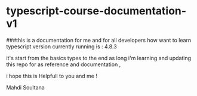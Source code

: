 # typescript-course-documentation-v1

###this is a documentation for me and for all developers how want to learn typescript version currently running is : 4.8.3 

it's start from the basics types to the end as long i'm learning and updating this repo for as reference and documentation , 


i hope this is Helpfull to you and me ! 

Mahdi Soultana


